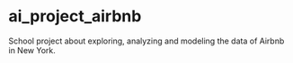 # ai_project_airbnb
School project about exploring, analyzing and modeling the data of Airbnb in New York.
